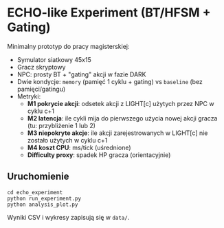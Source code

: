 
# ECHO-like Experiment (BT/HFSM + Gating)

Minimalny prototyp do pracy magisterskiej:
- Symulator siatkowy 45x15
- Gracz skryptowy
- NPC: prosty BT + "gating" akcji w fazie DARK
- Dwie kondycje: `memory` (pamięć 1 cyklu + gating) vs `baseline` (bez pamięci/gatingu)
- Metryki:
  - **M1 pokrycie akcji**: odsetek akcji z LIGHT[c] użytych przez NPC w cyklu c+1
  - **M2 latencja**: ile cykli mija do pierwszego użycia nowej akcji gracza (tu: przybliżenie 1 lub 2)
  - **M3 niepokryte akcje**: ile akcji zarejestrowanych w LIGHT[c] nie zostało użytych w cyklu c+1
  - **M4 koszt CPU**: ms/tick (uśrednione)
  - **Difficulty proxy**: spadek HP gracza (orientacyjnie)

## Uruchomienie
```
cd echo_experiment
python run_experiment.py
python analysis_plot.py
```
Wyniki CSV i wykresy zapisują się w `data/`.
